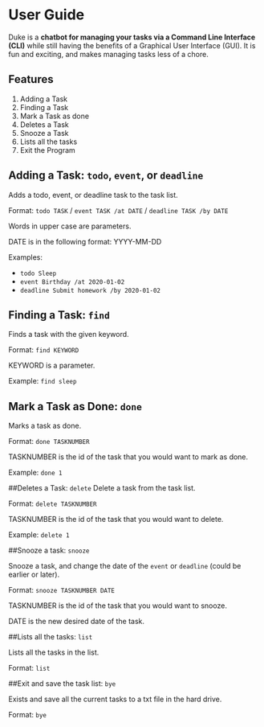 # User Guide
Duke is a **chatbot for managing your tasks via a Command Line Interface (CLI)** while still having the benefits of a 
Graphical User Interface (GUI). It is fun and exciting, and makes managing tasks less of a chore.

## Features 
1. Adding a Task
1. Finding a Task
1. Mark a Task as done
1. Deletes a Task
1. Snooze a Task
1. Lists all the tasks
1. Exit the Program


## Adding a Task: `todo`, `event`, or `deadline`
Adds a todo, event, or deadline task to the task list.

Format: `todo TASK` / `event TASK /at DATE` / `deadline TASK /by DATE`

Words in upper case are parameters. 

DATE is in the following format: YYYY-MM-DD

Examples:
* `todo Sleep`
* `event Birthday /at 2020-01-02 `
* `deadline Submit homework /by 2020-01-02`
 

## Finding a Task: `find`
Finds a task with the given keyword.

Format: `find KEYWORD`

KEYWORD is a parameter.

Example: `find sleep`

## Mark a Task as Done: `done`
Marks a task as done.

Format: `done TASKNUMBER`

TASKNUMBER is the id of the task that you would want to mark as done.

Example: `done 1`

##Deletes a Task: `delete`
Delete a task from the task list.

Format: `delete TASKNUMBER`

TASKNUMBER is the id of the task that you would want to delete.

Example: `delete 1`

##Snooze a task: `snooze`

Snooze a task, and change the date of the `event` or `deadline` (could be earlier or later).

Format: `snooze TASKNUMBER DATE`

TASKNUMBER is the id of the task that you would want to snooze.

DATE is the new desired date of the task.

##Lists all the tasks: `list`

Lists all the tasks in the list.

Format: `list`

##Exit and save the task list: `bye`

Exists and save all the current tasks to a txt file in the hard drive.

Format: `bye`